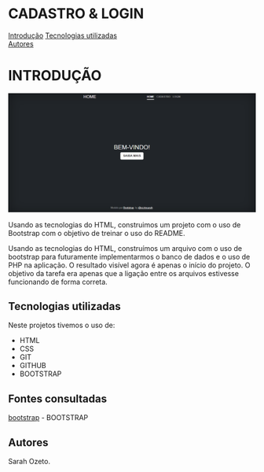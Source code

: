 # CADASTRO & LOGIN
[Introdução](#introdu%C3%A7%C3%A3o) 
[Tecnologias utilizadas](#tecnologias-utilizadas)   
[Autores](#autores)  

# INTRODUÇÃO

![Imagem da página inicial](img/printtelaprincipal.png)

Usando as tecnologias do HTML, construimos um projeto com o uso de Bootstrap com o objetivo de treinar o uso do README.

Usando as tecnologias do HTML, construímos um arquivo com o uso de bootstrap para futuramente implementarmos o banco de dados e o uso de PHP na aplicação. O resultado visível agora é apenas o início do projeto. O objetivo da tarefa era apenas que a ligação entre os arquivos estivesse funcionando de forma correta.


## Tecnologias utilizadas
Neste projetos tivemos o uso de:
* HTML
* CSS
* GIT 
* GITHUB
* BOOTSTRAP 

## Fontes consultadas
[bootstrap](https://getbootstrap.com/docs/5.0/examples/) - BOOTSTRAP

## Autores

Sarah Ozeto.